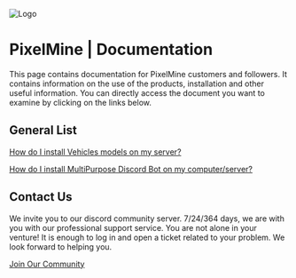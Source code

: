 ![Logo](https://i.imgur.com/3sVP1xA.png)

# PixelMine | Documentation

This page contains documentation for PixelMine customers and followers. It contains information on the use of the products, installation and other useful information. You can directly access the document you want to examine by clicking on the links below.






## General List

[How do I install Vehicles models on my server?](https://github.com/PixelMineStudio/documentation/blob/main/HOW-TO-INSTALL-VEHICLES-MODELS.md)

[How do I install MultiPurpose Discord Bot on my computer/server?](https://github.com/PixelMineStudio/documentation/blob/main/HOW-TO-INSTALL-MULTIPURPOSE-BOT.md)

## Contact Us


We invite you to our discord community server. 7/24/364 days, we are with you with our professional support service. You are not alone in your venture! It is enough to log in and open a ticket related to your problem. We look forward to helping you.

[Join Our Community](https://discord.gg/pixelmine)
